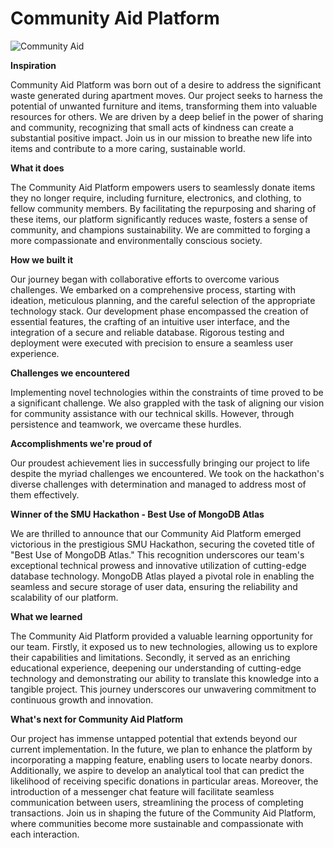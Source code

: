 # Community Aid Platform

![Community Aid](data/HIVE.jpg)

**Inspiration**

Community Aid Platform was born out of a desire to address the significant waste generated during apartment moves. Our project seeks to harness the potential of unwanted furniture and items, transforming them into valuable resources for others. We are driven by a deep belief in the power of sharing and community, recognizing that small acts of kindness can create a substantial positive impact. Join us in our mission to breathe new life into items and contribute to a more caring, sustainable world.

**What it does**

The Community Aid Platform empowers users to seamlessly donate items they no longer require, including furniture, electronics, and clothing, to fellow community members. By facilitating the repurposing and sharing of these items, our platform significantly reduces waste, fosters a sense of community, and champions sustainability. We are committed to forging a more compassionate and environmentally conscious society.

**How we built it**

Our journey began with collaborative efforts to overcome various challenges. We embarked on a comprehensive process, starting with ideation, meticulous planning, and the careful selection of the appropriate technology stack. Our development phase encompassed the creation of essential features, the crafting of an intuitive user interface, and the integration of a secure and reliable database. Rigorous testing and deployment were executed with precision to ensure a seamless user experience.

**Challenges we encountered**

Implementing novel technologies within the constraints of time proved to be a significant challenge. We also grappled with the task of aligning our vision for community assistance with our technical skills. However, through persistence and teamwork, we overcame these hurdles.

**Accomplishments we're proud of**

Our proudest achievement lies in successfully bringing our project to life despite the myriad challenges we encountered. We took on the hackathon's diverse challenges with determination and managed to address most of them effectively.

**Winner of the SMU Hackathon - Best Use of MongoDB Atlas**

We are thrilled to announce that our Community Aid Platform emerged victorious in the prestigious SMU Hackathon, securing the coveted title of "Best Use of MongoDB Atlas." This recognition underscores our team's exceptional technical prowess and innovative utilization of cutting-edge database technology. MongoDB Atlas played a pivotal role in enabling the seamless and secure storage of user data, ensuring the reliability and scalability of our platform.

**What we learned**

The Community Aid Platform provided a valuable learning opportunity for our team. Firstly, it exposed us to new technologies, allowing us to explore their capabilities and limitations. Secondly, it served as an enriching educational experience, deepening our understanding of cutting-edge technology and demonstrating our ability to translate this knowledge into a tangible project. This journey underscores our unwavering commitment to continuous growth and innovation.

**What's next for Community Aid Platform**

Our project has immense untapped potential that extends beyond our current implementation. In the future, we plan to enhance the platform by incorporating a mapping feature, enabling users to locate nearby donors. Additionally, we aspire to develop an analytical tool that can predict the likelihood of receiving specific donations in particular areas. Moreover, the introduction of a messenger chat feature will facilitate seamless communication between users, streamlining the process of completing transactions. Join us in shaping the future of the Community Aid Platform, where communities become more sustainable and compassionate with each interaction.
